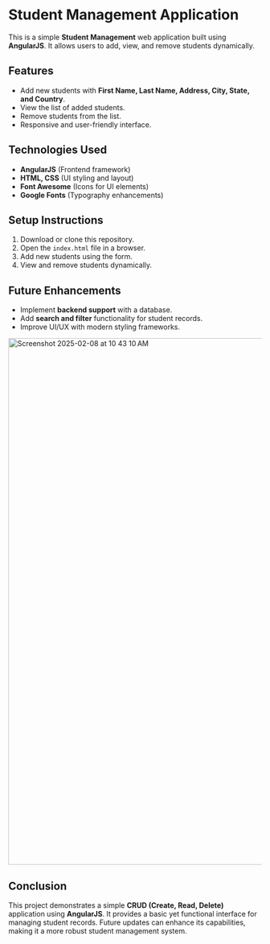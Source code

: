 # Student Management Application

This is a simple **Student Management** web application built using **AngularJS**. It allows users to add, view, and remove students dynamically.

## Features
- Add new students with **First Name, Last Name, Address, City, State, and Country**.  
- View the list of added students.  
- Remove students from the list.  
- Responsive and user-friendly interface.  
  
## Technologies Used
- **AngularJS** (Frontend framework)
- **HTML, CSS** (UI styling and layout)
- **Font Awesome** (Icons for UI elements)
- **Google Fonts** (Typography enhancements)
 
## Setup Instructions
1. Download or clone this repository.
2. Open the `index.html` file in a browser.
3. Add new students using the form.
4. View and remove students dynamically.

## Future Enhancements
- Implement **backend support** with a database.
- Add **search and filter** functionality for student records.
- Improve UI/UX with modern styling frameworks.

<img width="1047" alt="Screenshot 2025-02-08 at 10 43 10 AM" src="https://github.com/user-attachments/assets/aed2b98e-d668-40b7-9c38-35d0a99bc3c1" />

## Conclusion
This project demonstrates a simple **CRUD (Create, Read, Delete)** application using **AngularJS**. It provides a basic yet functional interface for managing student records. Future updates can enhance its capabilities, making it a more robust student management system.
